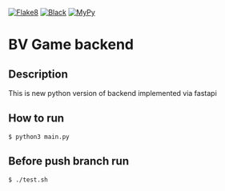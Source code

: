 [![Flake8](https://github.com/BattleVerseIo/GameBack/actions/workflows/flake8.yml/badge.svg)](https://github.com/BattleVerseIo/GameBack/actions/workflows/flake8.yml)
[![Black](https://github.com/BattleVerseIo/GameBack/actions/workflows/black.yml/badge.svg)](https://github.com/BattleVerseIo/GameBack/actions/workflows/black.yml)
[![MyPy](https://github.com/BattleVerseIo/GameBack/actions/workflows/mypy.yml/badge.svg)](https://github.com/BattleVerseIo/GameBack/actions/workflows/mypy.yml)
# BV Game backend

## Description
This is new python version of backend implemented via fastapi


## How to run  

    $ python3 main.py

## Before push branch run
    $ ./test.sh